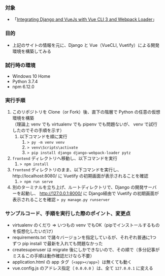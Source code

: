 ### 対象

- 「[Integrating Django and VueJs with Vue CLI 3 and Webpack Loader](https://medium.com/@rodrigosmaniotto/integrating-django-and-vuejs-with-vue-cli-3-and-webpack-loader-145c3b98501a)」

### 目的

- 上記のサイトの情報を元に、Django と Vue（VueCLI, Vuetify）による開発環境を構築してみる

### 試行時の環境

- Windows 10 Home
- Python 3.7.4
- npm 6.12.0

### 実行手順

1. このリポジトリを Clone（or Fork）後、直下の階層で Python の任意の仮想環境を構築  
  （理論上 venv でも virtualenv でも pipenv でも問題ないが、 venv で試行したのでその手順を示す）
   1. 以下コマンドを順に実行
      1. `> py -m venv venv`
      2. `> venv\Scripts\activate`
      3. `> pip install django django-webpack-loader pytz`
2. `frontend` ディレクトリへ移動し、以下コマンドを実行
   1. `> npm install`
3. `frontend` ディレクトリのまま、以下コマンドを実行し、 http://localhost:8080/ に Vuetify の初期画面が表示されることを確認
   1. `> npm run serve`
4. 別のターミナルを立ち上げ、ルートディレクトリで、Django の開発サーバーを起動し、 http://127.0.0.1:8000/ に Django経由で Vuetify の初期画面が表示されることを確認
  `> py manage.py runserver` 

### サンプルコード、手順を実行した際のポイント、変更点
- virtualenv のくだり ⇒ いつもの venv でもOK（pipでインストールするものを仮想化したいだけ）
- requirements.txt で諸々バージョンを指定しているが、それぞれ普通に1つずつ pip install で最新を入れても問題なかった
- createsuperuser は migrate 後にしかできないので、その順で（多分記事がミス＆この手順は動作確認だけなら不要）
- application.html の app タグ（`<app></app>`）は無くても動く
- vue.config.js のアドレス指定（ `0.0.0.0` ）は、全て `127.0.0.1` に変える